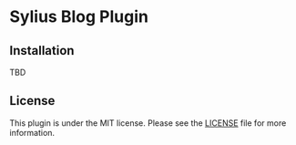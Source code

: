 # Sylius Blog Plugin



## Installation

TBD

## License

This plugin is under the MIT license.
Please see the [LICENSE](LICENSE) file for more information.
